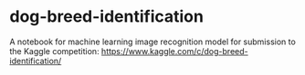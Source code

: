 # dog-breed-identification
A notebook for machine learning image recognition model for submission to the Kaggle competition: https://www.kaggle.com/c/dog-breed-identification/
